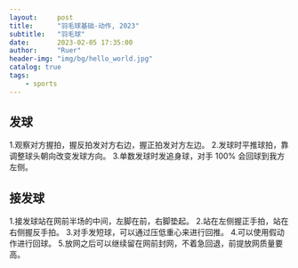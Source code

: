```yaml
---
layout:     post
title:      "羽毛球基础-动作, 2023"
subtitle:   "羽毛球"
date:       2023-02-05 17:35:00
author:     "Ruer"
header-img: "img/bg/hello_world.jpg"
catalog: true
tags:
    - sports
---
```


## 发球

1.观察对方握拍，握反拍发对方右边，握正拍发对方左边。
2.发球时平推球拍，靠调整球头朝向改变发球方向。
3.单数发球时发追身球，对手 100% 会回球到我方左侧。

## 接发球

1.接发球站在网前半场的中间，左脚在前，右脚垫起。
2.站在左侧握正手拍，站在右侧握反手拍。
3.对手发短球，可以通过压低重心来进行回推。
4.可以使用假动作进行回球。
5.放网之后可以继续留在网前封网，不着急回退，前提放网质量要高。
